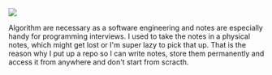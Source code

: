 <img src="https://user-images.githubusercontent.com/59721339/101337845-2f0a6580-38a2-11eb-973f-e19564a0834d.png" align="center" />

Algorithm are necessary as a software engineering and notes are especially handy for programming interviews.
I used to take the notes in a physical notes, which might get lost or I'm super lazy to pick that up. That 
is the reason why I put up a repo so I can write notes, store them permanently and access it from anywhere 
and don't start from scracth.
